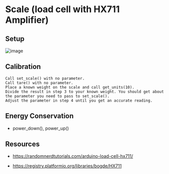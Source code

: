 # Scale (load cell with HX711 Amplifier)

## Setup

![image](https://github.com/kroach7/capstone-esp32-ble/assets/59946691/243dde70-0b5c-424d-a389-211d393faa88)

## Calibration

```
Call set_scale() with no parameter.
Call tare() with no parameter.
Place a known weight on the scale and call get_units(10).
Divide the result in step 3 to your known weight. You should get about the parameter you need to pass to set_scale().
Adjust the parameter in step 4 until you get an accurate reading.
```

## Energy Conservation

- power_down(), power_up()

## Resources

- https://randomnerdtutorials.com/arduino-load-cell-hx711/

- https://registry.platformio.org/libraries/bogde/HX711
